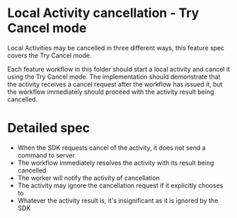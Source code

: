 # Local Activity cancellation - Try Cancel mode

Local Activities may be cancelled in three different ways, this feature spec covers the
Try Cancel mode.

Each feature workflow in this folder should start a local activity and cancel it
using the Try Cancel mode. The implementation should demonstrate that the activity
receives a cancel request after the workflow has issued it, but the workflow
immediately should proceed with the activity result being cancelled.

# Detailed spec

- When the SDK requests cancel of the activity, it does not send a command to server
- The workflow immediately resolves the activity with its result being cancelled
- The worker will notify the activity of cancellation
- The activity may ignore the cancellation request if it explicitly chooses to
- Whatever the activity result is, it's insignificant as it is ignored by the SDK
